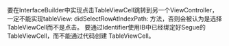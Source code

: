 要在InterfaceBuilder中实现点击TableViewCell跳转到另一个ViewController，一定不能实现tableView: didSelectRowAtIndexPath: 方法，否则会被认为是选择TableViewCell而不是点击。
要通过Identifier使用IB中已经绑定好Segue的TableViewCell，而不能通过代码创建 TableViewCell。
